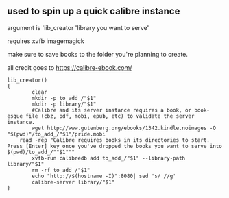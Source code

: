 <h2>used to spin up a quick calibre instance </h2>


argument is 'lib_creator 'library you want to serve'

requires xvfb imagemagick

make sure to save books to the folder you're planning to create. 

all credit goes to https://calibre-ebook.com/

```
lib_creator()
{
        clear
        mkdir -p to_add_/"$1"
        mkdir -p library/"$1"
        #Calibre and its server instance requires a book, or book-esque file (cbz, pdf, mobi, epub, etc) to validate the server instance.
        wget http://www.gutenberg.org/ebooks/1342.kindle.noimages -O "$(pwd)"/to_add_/"$1"/pride.mobi
	read -rep "Calibre requires books in its directories to start. Press [Enter] key once you've dropped the books you want to serve into $(pwd)/to_add_/""$1"""
        xvfb-run calibredb add to_add_/"$1" --library-path library/"$1"
        rm -rf to_add_/"$1"
        echo "http://$(hostname -I)":8080| sed 's/ //g'
        calibre-server library/"$1"
}
```

